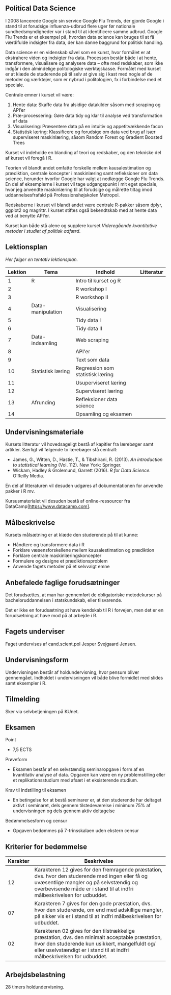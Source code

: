 ## Political Data Science

I 2008 lancerede Google sin service Google Flu Trends, der gjorde Google i stand til at forudsige influenza-udbrud flere uger før nationale sundhedsmyndigheder var i stand til at identificere samme udbrud. Google Flu Trends er et eksempel på, hvordan data science kan bruges til at få værdifulde indsigter fra data, der kan danne baggrund for politisk handling.  

Data science er en videnskab såvel som en kunst, hvor formålet er at ekstrahere viden og indsigter fra data. Processen består både i at hente, transformere, visualisere og analysere data – ofte med redskaber, som ikke indgår i den almindelige politologiske værktøjskasse. Formålet med kurset er at klæde de studerende på til selv at give sig i kast med nogle af de metoder og værktøjer, som er nybrud i politologien, fx i forbindelse med et speciale. 

Centrale emner i kurset vil være: 
1. 	Hente data: Skaffe data fra alsidige datakilder såsom med scraping og API’er
2.	Præ-processering: Gøre data tidy og klar til analyse ved transformation af data
3.	Visualisering: Præsentere data på en intuitiv og appetitvækkende facon
4.	Statistisk læring: Klassificere og forudsige om data ved brug af især superviseret maskinlæring, såsom Random Forest og Gradient Boosted Trees

Kurset vil indeholde en blanding af teori og redskaber, og den tekniske del af kurset vil foregå i R. 

Teorien vil blandt andet omfatte forskelle mellem kausalestimation og prædiktion, centrale koncepter i maskinlæring samt refleksioner om data science, herunder hvorfor Google har valgt at nedlægge Google Flu Trends. En del af eksemplerne i kurset vil tage udgangspunkt i mit eget speciale, hvor jeg anvendte maskinlæring til at forudsige og målrette tiltag imod uddannelsesfrafald på Professionshøjskolen Metropol. 

Redskaberne i kurset vil blandt andet være centrale R-pakker såsom dplyr, ggplot2 og magrittr. I kurset stiftes også bekendtskab med at hente data ved at benytte API’er.   

Kurset kan både stå alene og supplere kurset *Videregående kvantitative metoder i studiet af politisk adfærd*.


## Lektionsplan

*Her følger en tentativ lektionsplan.*

Lektion	|	Tema				|	Indhold								|	Litteratur
--------|-----------------------|---------------------------------------|----------------------------
1		|	R					|	Intro til kurset og R				|
2		|						|	R workshop I						|
3		|						|	R workshop II						|
4		|	Data-manipulation	|	Visualisering						|
5		|						|	Tidy data I							|
6		|						|	Tidy data II						|
7		|	Data-indsamling		|	Web scraping						|
8		|						|	API'er								|
9		|						|	Text som data						|
10		|	Statistisk læring	|	Regression som statistisk læring	|	
11		|						|	Usuperviseret læring				|
12		|						|	Superviseret læring					|
13		|	Afrunding			|	Refleksioner data science			|
14		|						|	Opsamling og eksamen				|


## Undervisningsmateriale
Kursets litteratur vil hovedsageligt bestå af kapitler fra lærebøger samt artikler. Særligt vil følgende to lærebøger stå centralt: 

- James, G., Witten, D., Hastie, T., & Tibshirani, R. (2013). *An introduction to statistical learning* (Vol. 112). New York: Springer.
- Wickam, Hadley & Grolemund, Garrett (2016). *R for Data Science*. O’Reilly Media. 

En del af litteraturen vil desuden udgøres af dokumentationen for anvendte pakker i R mv. 

Kursusmaterialet vil desuden bestå af online-ressourcer fra DataCamp[https://www.datacamp.com]. 


## Målbeskrivelse
Kursets målsætning er at klæde den studerende på til at kunne: 

- Håndtere og transformere data i R
- Forklare væsensforskellene mellem kausalestimation og prædiktion
- Forklare centrale maskinlæringskoncepter 
- Formulere og designe et prædiktionsproblem 
- Anvende fagets metoder på et selvvalgt emne


## Anbefalede faglige forudsætninger
Det forudsættes, at man har gennemført de obligatoriske metodekurser på bacheloruddannelsen i statskundskab, eller tilsvarende. 

Det er ikke en forudsætning at have kendskab til R i forvejen, men det er en forudsætning at have mod på at arbejde i R. 


## Fagets underviser

Faget undervises af cand.scient.pol Jesper Svejgaard Jensen. 


## Undervisningsform
Undervisningen består af holdundervisning, hvor pensum bliver gennemgået. Indholdet i undervisningen vil både blive formidlet med slides samt eksempler i R. 


## Tilmelding
Sker via selvbetjeningen på KUnet. 


## Eksamen

Point
- 7,5 ECTS

Prøveform
- Eksamen består af en selvstændig seminaropgave i form af en kvantitativ analyse af data. Opgaven kan være en ny problemstilling eller et replikationsstudium med afsæt i et eksisterende studium. <!-- Inspiration til data kan findes i [dette datasæt](https://github.com/erikgahner/PolData) over politologiske datasæt. -->

Krav til indstilling til eksamen
- En betingelse for at bestå seminarer er, at den studerende har deltaget aktivt i seminaret, dels gennem tilstedeværelse i minimum 75% af undervisningen og dels gennem aktiv deltagelse

Bedømmelsesform og censur
- Opgaven bedømmes på 7-trinsskalaen uden ekstern censur 


## Kriterier for bedømmelse

Karakter | Beskrivelse 
----- | --------------------
12 | Karakteren 12 gives for den fremragende præstation, dvs. hvor den studerende med ingen eller få og uvæsentlige mangler og på selvstændig og overbevisende måde er i stand til at indfri målbeskrivelsen for udbuddet.
07 | Karakteren 7 gives for den gode præstation, dvs. hvor den studerende, om end med adskillige mangler, på sikker vis er i stand til at indfri målbeskrivelsen for udbuddet.
02 | Karakteren 02 gives for den tilstrækkelige præstation, dvs. den minimalt acceptable præstation, hvor den studerende kun usikkert, mangelfuldt og/​​eller uselvstændigt er i stand til at indfri målbeskrivelsen for udbuddet.


## Arbejdsbelastning
28 timers holdundervisning.  
















